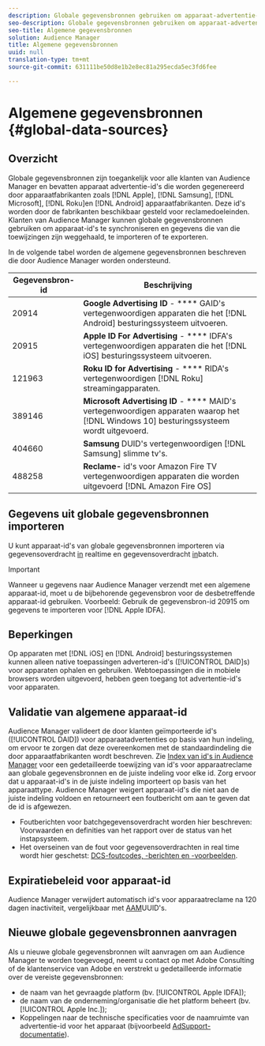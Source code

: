 ```yaml
---
description: Globale gegevensbronnen gebruiken om apparaat-advertentie-id's te importeren.
seo-description: Globale gegevensbronnen gebruiken om apparaat-advertentie-id's te importeren.
seo-title: Algemene gegevensbronnen
solution: Audience Manager
title: Algemene gegevensbronnen
uuid: null
translation-type: tm+mt
source-git-commit: 631111be50d8e1b2e8ec81a295ecda5ec3fd6fee

---
```



# Algemene gegevensbronnen {#global-data-sources}

## Overzicht

Globale gegevensbronnen zijn toegankelijk voor alle klanten van Audience Manager en bevatten apparaat advertentie-id&#39;s die worden gegenereerd door apparaatfabrikanten zoals [!DNL Apple], [!DNL Samsung], [!DNL Microsoft], [!DNL Roku]en [!DNL Android] apparaatfabrikanten. Deze id&#39;s worden door de fabrikanten beschikbaar gesteld voor reclamedoeleinden. Klanten van Audience Manager kunnen globale gegevensbronnen gebruiken om apparaat-id&#39;s te synchroniseren en gegevens die van die toewijzingen zijn weggehaald, te importeren of te exporteren.

In de volgende tabel worden de algemene gegevensbronnen beschreven die door Audience Manager worden ondersteund.

| Gegevensbron-id | Beschrijving |
|---|---|
| 20914 | **Google Advertising ID** - **** GAID&#39;s vertegenwoordigen apparaten die het [!DNL Android] besturingssysteem uitvoeren. |
| 20915 | **Apple ID For Advertising** - **** IDFA&#39;s vertegenwoordigen apparaten die het [!DNL iOS] besturingssysteem uitvoeren. |
| 121963 | **Roku ID for Advertising** - **** RIDA&#39;s vertegenwoordigen [!DNL Roku] streamingapparaten. |
| 389146 | **Microsoft Advertising ID** - **** MAID&#39;s vertegenwoordigen apparaten waarop het [!DNL Windows 10] besturingssysteem wordt uitgevoerd. |
| 404660 | **Samsung** DUID&#39;s vertegenwoordigen [!DNL Samsung] slimme tv&#39;s. |
| 488258 | **Reclame-** id&#39;s voor Amazon Fire TV vertegenwoordigen apparaten die worden uitgevoerd [!DNL Amazon Fire OS] |

## Gegevens uit globale gegevensbronnen importeren

U kunt apparaat-id&#39;s van globale gegevensbronnen importeren via gegevensoverdracht [in](../integration/sending-audience-data/real-time-data-integration/real-time-data-transfer.md) realtime en gegevensoverdracht [in](../integration/sending-audience-data/batch-data-transfer-explained/batch-data-transfer-explained.md)batch.

>[!IMPORTANT]
>
>Wanneer u gegevens naar Audience Manager verzendt met een algemene apparaat-id, moet u de bijbehorende gegevensbron voor de desbetreffende apparaat-id gebruiken. Voorbeeld: Gebruik de gegevensbron-id 20915 om gegevens te importeren voor [!DNL Apple IDFA].

## Beperkingen

Op apparaten met [!DNL iOS] en [!DNL Android] besturingssystemen kunnen alleen native toepassingen adverteren-id&#39;s ([!UICONTROL DAID]s) voor apparaten ophalen en gebruiken. Webtoepassingen die in mobiele browsers worden uitgevoerd, hebben geen toegang tot advertentie-id&#39;s voor apparaten.

## Validatie van algemene apparaat-id

Audience Manager valideert de door klanten geïmporteerde id&#39;s ([!UICONTROL DAID]) voor apparaatadvertenties op basis van hun indeling, om ervoor te zorgen dat deze overeenkomen met de standaardindeling die door apparaatfabrikanten wordt beschreven. Zie [Index van id&#39;s in Audience Manager](../reference/ids-in-aam.md) voor een gedetailleerde toewijzing van id&#39;s voor apparaatreclame aan globale gegevensbronnen en de juiste indeling voor elke id. Zorg ervoor dat u apparaat-id&#39;s in de juiste indeling importeert op basis van het apparaattype. Audience Manager weigert apparaat-id&#39;s die niet aan de juiste indeling voldoen en retourneert een foutbericht om aan te geven dat de id is afgewezen.

* Foutberichten voor batchgegevensoverdracht worden hier beschreven: Voorwaarden en definities [](../reporting/onboarding-status-report.md#report-terms-conditions)van het rapport over de status van het instapsysteem.
* Het overseinen van de fout voor gegevensoverdrachten in real time wordt hier geschetst: [DCS-foutcodes, -berichten en -voorbeelden](../api/dcs-intro/dcs-api-reference/dcs-error-codes.md).

## Expiratiebeleid voor apparaat-id

Audience Manager verwijdert automatisch id&#39;s voor apparaatreclame na 120 dagen inactiviteit, vergelijkbaar met [AAM](../faq/faq-privacy.md)UUID&#39;s.

## Nieuwe globale gegevensbronnen aanvragen

Als u nieuwe globale gegevensbronnen wilt aanvragen om aan Audience Manager te worden toegevoegd, neemt u contact op met Adobe Consulting of de klantenservice van Adobe en verstrekt u gedetailleerde informatie over de vereiste gegevensbronnen:

* de naam van het gevraagde platform (bv. [!UICONTROL Apple IDFA]);
* de naam van de onderneming/organisatie die het platform beheert (bv. [!UICONTROL Apple Inc.]);
* Koppelingen naar de technische specificaties voor de naamruimte van advertentie-id voor het apparaat (bijvoorbeeld [AdSupport-documentatie](https://developer.apple.com/documentation/adsupport)).